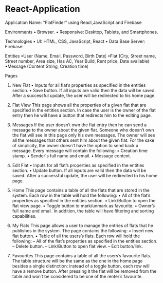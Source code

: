 # React-Application

Application Name: “FlatFinder” using React,JavaScript and Firebase

Environments
• Browser.
• Responsive: Desktop, Tablets, and Smartphones.

Technologies
• UI: HTML, CSS, JavaScript, React
• Data Base Server: Firebase

Entities
•User (Name, Email, Password, Birth Date)
•Flat (City, Street name, Street number, Area size, Has AC, Year Build, Rent price, Date available)
•Message (Content String, Creation time)

Pages

1. New Flat
   • Inputs for all flat’s properties as specified in the entities section.
   • Save button.
   If all inputs are valid then the data will be saved. After a successful update, the user will be
   redirected to his home page.

2. Flat View
   This page shows all the properties of a given flat that are specified in the entities section.
   In case the user is the owner of the flat entry then he will have a button that redirects him
   to the editing page.

3. Messages
   If the user doesn’t own the flat entry then he can send a message to the owner about the
   given flat. Someone who doesn’t own the flat will see in this page only his own messages.
   The owner will see all the messages that others sent him about the given flat. For the sake
   of simplicity, the owner doesn’t have the option to send back a message. Every message will
   contain the following:
   • Creation time stamp.
   • Sender's full name and email.
   • Message content.

4. Edit Flat
   • Inputs for all flat’s properties as specified in the entities section.
   • Update button.
   If all inputs are valid then the data will be saved. After a successful update, the user will be
   redirected to his home page.

5. Home
   This page contains a table of all the flats that are stored in the system. Each row in the table
   will hold the following:
   • All of the flat’s properties as specified in the entities section.
   • Link/Button to open the flat view page.
   • Toggle button to mark/unmark as favourite.
   • Owner’s full name and email.
   In addition, the table will have filtering and sorting capabilities.

6. My Flats
   This page allows a user to manage the entries of flats that he publishes in the system. The
   page contains the following:
   • Insert new flat button.
   • Table of all the users’s flats. Each row will hold the following:
   – All of the flat’s properties as specified in the entities section.
   – Delete button.
   – Link/Button to open flat view.
   – Edit button/link.

7. Favourites
   This page contains a table of all the users’s favourite flats. The table structure will be the
   same as the one in the home page besides a single distinction: instead of a toggle button,
   each row will have a remove button. After pressing it the flat will be removed from the
   table and won’t be considered to be one of the renter’s favourite.
